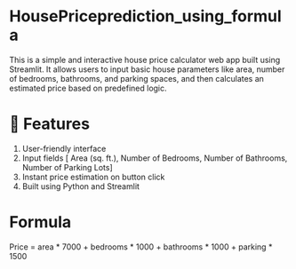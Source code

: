 # HousePriceprediction_using_formula

This is a simple and interactive house price calculator web app built using Streamlit. It allows users to input basic house parameters like area, number of bedrooms, bathrooms, and parking spaces, and then calculates an estimated price based on predefined logic.

# 🚀 Features
1. User-friendly interface
2. Input fields [ Area (sq. ft.), Number of Bedrooms, Number of Bathrooms, Number of Parking Lots]
3. Instant price estimation on button click
4. Built using Python and Streamlit

# Formula
 Price = area * 7000 + bedrooms * 1000 + bathrooms * 1000 + parking * 1500




